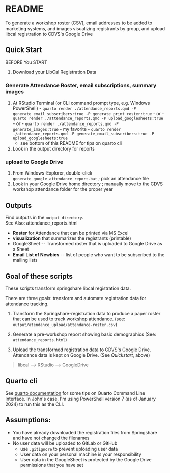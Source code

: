 # README

To generate a workshop roster (CSV), email addresses to be added to marketing systems, and images visualizing registrants by group, and upload libcal registration to CDVS's Google Drive


## Quick Start

BEFORE You START

1. Download your LibCal Registration Data

### Generate Attendance Roster, email subscriptions, summary images

1. At RStudio Terminal (or CLI command prompt type, e.g. Windows PowerShell)
        - `quarto render ./attendance_reports.qmd -P generate_email_subscribers:true -P generate_print_roster:true`
        - or
        - `quarto render ./attendance_reports.qmd -P upload_googlesheets:true`
        - or
        - `quarto render ./attendance_reports.qmd -P generate_images:true`
        - my favorite
        - `quarto render ./attendance_reports.qmd -P generate_email_subscribers:true -P upload_googlesheets:true`
    - see bottom of this README for tips on quarto cli
2. Look in the output directory for reports

### upload to Google Drive

1. From Windows-Explorer, double-click `generate_google_attendance_report.bat` ; pick an attendance file
2. Look in your Google Drive home directory ; manually move to the CDVS workshop attendance folder for the proper year


## Outputs

Find outputs in the `output directory`.  
See Also:  attendance_reports.html

- **Roster** for Attendance that can be printed via MS Excel
- **visualization** that summarizes the registrants (printable)
- GoogleSheet -- Transformed roster that is uploaded to Google Drive as a Sheet
- **Email List of Newbies** -- list of people who want to be subscribed to the mailing lists

## Goal of these scripts

These scripts transform springshare libcal registration data.

There are three goals: transform and automate registration data for attendance tracking.

1. Transform the Springshare-registration data to produce a paper roster that can be used to track workshop attendance.  (see:  `output/atendance_upload/attendance-roster.csv`)

2. Generate a pre-workshop report showing basic demographics (See:  `attendance_reports.html`)

3. Upload the transformed registration data to CDVS's Google Drive.  Attendance data is kept on Google Drive.  (See _Quickstart_, above)



> libcal --> RStudio --> GoogleDrive

## Quarto cli

See [quarto documentation](https://quarto.org/docs/computations/parameters.html#rendering) for some tips on Quarto Command Line Interface.  In John's case, I'm using PowerShell version 7 (as of January 2024) to run this as the CLI.

## Assumptions:

- You have already downloaded the registration files from Springshare and have not changed the filenames
- No user data will be uploaded to GitLab or GitHub
    - use `.gitignore` to prevent uploading user data
    - User data on your personal machine is your responsibility
    - User data in the GoogleSheet is protected by the Google Drive permissions that you have set




